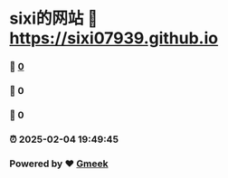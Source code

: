 # sixi的网站 :link: https://sixi07939.github.io 
### :page_facing_up: [0](https://sixi07939.github.io/tag.html) 
### :speech_balloon: 0 
### :hibiscus: 0 
### :alarm_clock: 2025-02-04 19:49:45 
### Powered by :heart: [Gmeek](https://github.com/Meekdai/Gmeek)
